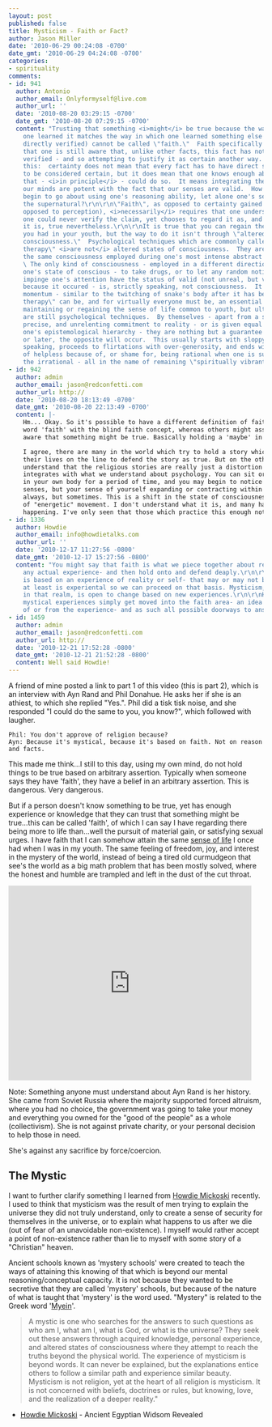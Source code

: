```yaml
---
layout: post
published: false
title: Mysticism - Faith or Fact?
author: Jason Miller
date: '2010-06-29 00:24:08 -0700'
date_gmt: '2010-06-29 04:24:08 -0700'
categories:
- spirituality
comments:
- id: 941
  author: Antonio
  author_email: Onlyformyself@live.com
  author_url: ''
  date: '2010-08-20 03:29:15 -0700'
  date_gmt: '2010-08-20 07:29:15 -0700'
  content: "Trusting that something <i>might</i> be true because the way in which
    one learned it matches the way in which one learned something else (which he later
    directly verified) cannot be called \"faith.\"  Faith specifically means ignoring
    that one is still aware that, unlike other facts, this fact has not been directly
    verified - and so attempting to justify it as certain another way.  That was is
    this:  certainty does not mean that every fact has to have direct sensory verification
    to be considered certain, but it does mean that one knows enough about the fact
    that - <i>in principle</i> - could do so.  It means integrating the fact that
    our minds are potent with the fact that our senses are valid.  How does one even
    begin to go about using one's reasoning ability, let alone one's senses, to verify
    the supernatural?\r\n\r\n\"Faith\", as opposed to certainty gained via logic (as
    opposed to perception), <i>necessarily</i> requires that one understand that
    one could never verify the claim, yet chooses to regard it as, and live as if
    it is, true nevertheless.\r\n\r\nIt is true that you can regain the sense of life
    you had in your youth, but the way to do it isn't through \"altered states of
    consciousness.\"  Psychological techniques which are commonly called \"spiritual
    therapy\" <i>are not</i> altered states of consciousness.  They are in kind
    the same consciousness employed during one's most intense abstract reasoning.
    \ The only kind of consciousness - employed in a different direction.  To alter
    one's state of conscious - to take drugs, or to let any random notion that might
    impinge one's attention have the status of valid (not unreal, but valid) simply
    because it occured - is, strictly speaking, not consciousness.  It is neurological
    momentum - similar to the twitching of snake's body after it has been beheaded.\r\n\r\n\"Spiritual
    therapy\" can be, and for virtually everyone must be, an essential component of
    maintaining or regaining the sense of life common to youth, but ultimately they
    are still psychological techniques.  By themselves - apart from a strict, rigorous,
    precise, and unrelenting commitment to reality - or is given equal placement on
    one's epistemological hierarchy - they are nothing but a guarantee that, sooner
    or later, the opposite will occur.  This usually starts with sloppy thinking and
    speaking, proceeds to flirtations with over-generosity, and ends with a feeling
    of helpless because of, or shame for, being rational when one is surrounded by
    the irrational - all in the name of remaining \"spiritually vibrant.\""
- id: 942
  author: admin
  author_email: jason@redconfetti.com
  author_url: http://
  date: '2010-08-20 18:13:49 -0700'
  date_gmt: '2010-08-20 22:13:49 -0700'
  content: |-
    Hm... Okay. So it's possible to have a different definition of faith. Surely some might strongly associate the
    word 'faith' with the blind faith concept, whereas others might associate it with what you've described...being
    aware that something might be true. Basically holding a 'maybe' in their own mind regarding certain things.

    I agree, there are many in the world which try to hold a story which they were told as true. Some will even lay
    their lives on the line to defend the story as true. But on the other side of that coin there are those which
    understand that the religious stories are really just a distortion of ancient "teaching" which definitely
    integrates with what we understand about psychology. You can sit or lie down and meditate and place your attention
    in your own body for a period of time, and you may begin to notice sensations in your own body...not through your
    senses, but your sense of yourself expanding or contracting within your normal boundaries of your body. Not
    always, but sometimes. This is a shift in the state of consciousness. Typically you may find that there are a kind
    of "energetic" movement. I don't understand what it is, and many have told me that you can't explain what is
    happening. I've only seen that those which practice this enough notice improvements in their quality of life.
- id: 1336
  author: Howdie
  author_email: info@howdietalks.com
  author_url: ''
  date: '2010-12-17 11:27:56 -0800'
  date_gmt: '2010-12-17 15:27:56 -0800'
  content: "You might say that faith is what we piece together about reality without
    any actual experience- and then hold onto and defend deaply.\r\n\r\nMysticism
    is based on an experience of reality or self- that may or may not be true, but
    at least is experiental so we can proceed on that basis. Mysticism, if it stays
    in that realm, is open to change based on new experiences.\r\n\r\nHowever most
    mystical experiences simply get moved into the faith area- an idea one knows everything
    of or from the experience- and as such all possible doorways to answers close"
- id: 1459
  author: admin
  author_email: jason@redconfetti.com
  author_url: http://
  date: '2010-12-21 17:52:28 -0800'
  date_gmt: '2010-12-21 21:52:28 -0800'
  content: Well said Howdie!
---
```


A friend of mine posted a link to part 1 of this video (this is part 2), which
is an interview with Ayn Rand and Phil Donahue. He asks her if she is an
athiest, to which she replied "Yes.". Phil did a tisk tisk noise, and she
responded "I could do the same to you, you know?", which followed with laugher.

```
Phil: You don't approve of religion because?
Ayn: Because it's mystical, because it's based on faith. Not on reason and facts.
```

This made me think...I still to this day, using my own mind, do not hold things
to be true based on arbitrary assertion. Typically when someone says they have
'faith', they have a belief in an arbitrary assertion. This is dangerous. Very
dangerous.

But if a person doesn't know something to be true, yet has enough experience or
knowledge that they can trust that something might be true...this can be called
'faith', of which I can say I have regarding there being more to life
than...well the pursuit of material gain, or satisfying sexual urges. I have
faith that I can somehow attain the same [sense of
life](http://aynrandlexicon.com/lexicon/sense_of_life.html) I once had when I
was in my youth. The same feeling of freedom, joy, and interest in the mystery
of the world, instead of being a tired old curmudgeon that see's the world as a
big math problem that has been mostly solved, where the honest and humble are
trampled and left in the dust of the cut throat.

<object classid="clsid:d27cdb6e-ae6d-11cf-96b8-444553540000" width="480"
  height="385"
  codebase="http://download.macromedia.com/pub/shockwave/cabs/flash/swflash.cab#version=6,0,40,0">
  <param name="allowFullScreen" value="true" />
  <param name="allowscriptaccess" value="always" />
  <param name="src" value="http://www.youtube.com/v/6N4KbLbGYgk&amp;hl=en_US&amp;fs=1&amp;color1=0x3a3a3a&amp;color2=0x999999" />
  <param name="allowfullscreen" value="true" />
  <embed type="application/x-shockwave-flash" width="480" height="385"
    src="http://www.youtube.com/v/6N4KbLbGYgk&amp;hl=en_US&amp;fs=1&amp;color1=0x3a3a3a&amp;color2=0x999999"
    allowscriptaccess="always" allowfullscreen="true" />
</object>

Note: Something anyone must understand about Ayn Rand is her history. She came
from Soviet Russia where the majority supported forced altruism, where you had
no choice, the government was going to take your money and everything you owned
for the "good of the people" as a whole (collectivism). She is not against
private charity, or your personal decision to help those in need.

She's against any sacrifice by force/coercion.

## The Mystic

I want to further clarify something I learned from [Howdie
Mickoski](http://www.howdietalks.com/) recently. I used to think that mysticism
was the result of men trying to explain the universe they did not truly
understand, only to create a sense of security for themselves in the universe,
or to explain what happens to us after we die (out of fear of an unavoidable
non-existence). I myself would rather accept a point of non-existence rather
than lie to myself with some story of a "Christian" heaven.

Ancient schools known as 'mystery schools' were created to teach the ways of
attaining this knowing of that which is beyond our mental reasoning/conceptual
capacity. It is not because they wanted to be secretive that they are called
'mystery' schools, but because of the nature of what is taught that 'mystery' is
the word used. "Mystery" is related to the Greek word
'[Myein](http://www.freemasons-freemasonry.com/chornenky.html)'.

> A mystic is one who searches for the answers to such questions as who am I,
> what am I, what is God, or what is the universe? They seek out these answers
> through acquired knowledge, personal experience, and altered states of
> consciousness where they attempt to reach the truths beyond the physical
> world. The experience of mysticism is beyond words. It can never be explained,
> but the explanations entice others to follow a similar path and experience
> similar beauty. Mysticism is not religion, yet at the heart of all religion is
> mysticism. It is not concerned with beliefs, doctrines or rules, but knowing,
> love, and the realization of a deeper reality."

- [Howdie Mickoski](http://www.egyptian-wisdom-revealed.com/) - Ancient Egyptian
  Widsom Revealed
